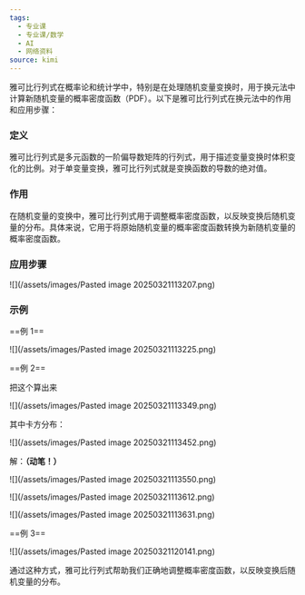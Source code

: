```yaml
---
tags:
  - 专业课
  - 专业课/数学
  - AI
  - 网络资料
source: kimi
---
```


雅可比行列式在概率论和统计学中，特别是在处理随机变量变换时，用于换元法中计算新随机变量的概率密度函数（PDF）。以下是雅可比行列式在换元法中的作用和应用步骤：

### 定义

雅可比行列式是多元函数的一阶偏导数矩阵的行列式，用于描述变量变换时体积变化的比例。对于单变量变换，雅可比行列式就是变换函数的导数的绝对值。

### 作用

在随机变量的变换中，雅可比行列式用于调整概率密度函数，以反映变换后随机变量的分布。具体来说，它用于将原始随机变量的概率密度函数转换为新随机变量的概率密度函数。

### 应用步骤

![](/assets/images/Pasted image 20250321113207.png)

### 示例

==例 1==

![](/assets/images/Pasted image 20250321113225.png)

==例 2==

把这个算出来

![](/assets/images/Pasted image 20250321113349.png)

其中卡方分布：

![](/assets/images/Pasted image 20250321113452.png)

解：**（动笔！）**

![](/assets/images/Pasted image 20250321113550.png)

![](/assets/images/Pasted image 20250321113612.png)

![](/assets/images/Pasted image 20250321113631.png)

==例 3==

![](/assets/images/Pasted image 20250321120141.png)

通过这种方式，雅可比行列式帮助我们正确地调整概率密度函数，以反映变换后随机变量的分布。
